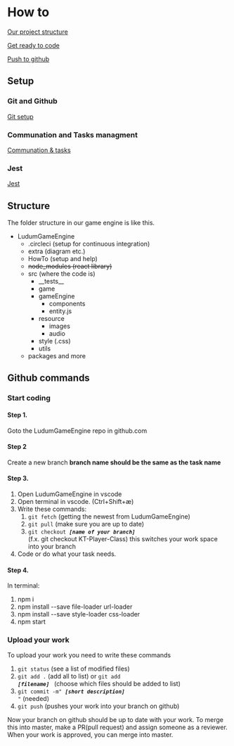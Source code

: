 # How to

[Our project structure](#Structure)

[Get ready to code](#Start-coding)

[Push to github](#Upload-your-work)

## Setup

### Git and Github

[Git setup](Github.md)

### Communation and Tasks managment

[Communation & tasks](Communation.MD)

### Jest

[Jest](Jest.md)

## Structure

The folder structure in our game engine is like this.

- LudumGameEngine
  - .circleci (setup for continuous integration)
  - extra (diagram etc.)
  - HowTo (setup and help)
  - ~~node_modules (react library)~~
  - src (where the code is)
    - \_\_tests\_\_
    - game
    - gameEngine
      - components
      - entity.js
    - resource
      - images
      - audio
    - style (.css)
    - utils
  - packages and more

## Github commands

### Start coding

#### Step 1.

Goto the LudumGameEngine repo in github.com

#### Step 2

Create a new branch **branch name should be the same as the task name**

#### Step 3.

1. Open LudumGameEngine in vscode
2. Open terminal in vscode. (Ctrl+Shift+æ)
3. Write these commands:
   1. <code>git fetch</code> (getting the newest from LudumGameEngine)
   2. <code>git pull</code> (make sure you are up to date)
   3. <code>git checkout **_[name of your branch]_** </code> (f.x. git checkout KT-Player-Class) this switches your work space into your branch
4. Code or do what your task needs.

#### Step 4.

In terminal:

1. npm i
2. npm install --save file-loader url-loader
3. npm install --save style-loader css-loader
4. npm start

### Upload your work

To upload your work you need to write these commands

1. <code>git status</code> (see a list of modified files)
2. <code>git add .</code> (add all to list) or <code>git add **_[filename]_** </code> (choose which files should be added to list)
3. <code>git commit -m" **_[short description]_** "</code> (needed)
4. <code>git push</code> (pushes your work into your branch on github)

Now your branch on github should be up to date with your work. To merge this into master, make a PR(pull request) and assign someone as a reviewer.
When your work is approved, you can merge into master.

